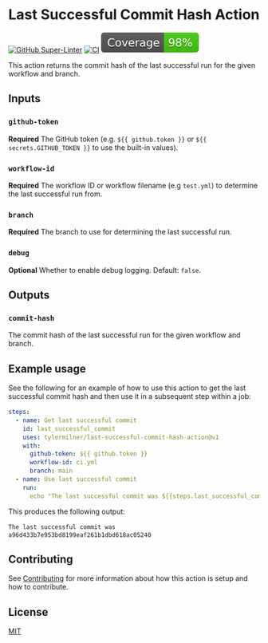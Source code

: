 # Last Successful Commit Hash Action

[![GitHub Super-Linter](https://github.com/tylermilner/last-successful-commit-hash-action/actions/workflows/linter.yml/badge.svg)](https://github.com/tylermilner/last-successful-commit-hash-action/actions/workflows/linter.yml)
[![CI](https://github.com/tylermilner/last-successful-commit-hash-action/actions/workflows/ci.yml/badge.svg)](https://github.com/tylermilner/last-successful-commit-hash-action/actions/workflows/ci.yml)
![coverage badge](./badges/coverage.svg)

This action returns the commit hash of the last successful run for the given
workflow and branch.

## Inputs

### `github-token`

**Required** The GitHub token (e.g. `${{ github.token }}` or
`${{ secrets.GITHUB_TOKEN }}` to use the built-in values).

### `workflow-id`

**Required** The workflow ID or workflow filename (e.g `test.yml`) to determine
the last successful run from.

### `branch`

**Required** The branch to use for determining the last successful run.

### `debug`

**Optional** Whether to enable debug logging. Default: `false`.

## Outputs

### `commit-hash`

The commit hash of the last successful run for the given workflow and branch.

## Example usage

See the following for an example of how to use this action to get the last
successful commit hash and then use it in a subsequent step within a job:

<!-- prettier-ignore-start -->
```yaml
steps:
  - name: Get last successful commit
    id: last_successful_commit
    uses: tylermilner/last-successful-commit-hash-action@v1
    with:
      github-token: ${{ github.token }}
      workflow-id: ci.yml
      branch: main
  - name: Use last successful commit
    run:
      echo "The last successful commit was ${{steps.last_successful_commit.outputs.commit-hash }}"
```
<!-- prettier-ignore-end -->

This produces the following output:

```console
The last successful commit was a96d433b7e953bd8199eaf261b1dbd618ac05240
```

## Contributing

See [Contributing](CONTRIBUTING.md) for more information about how this action
is setup and how to contribute.

## License

[MIT](LICENSE)
